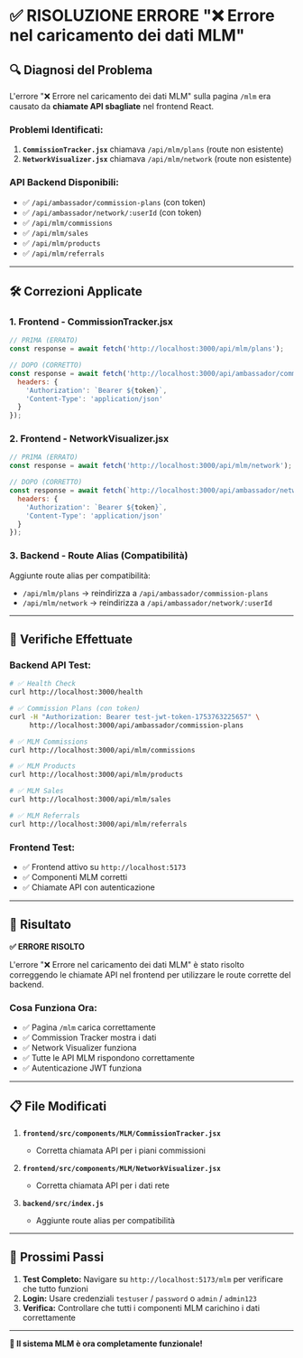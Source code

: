 # ✅ RISOLUZIONE ERRORE "❌ Errore nel caricamento dei dati MLM"

## 🔍 **Diagnosi del Problema**

L'errore "❌ Errore nel caricamento dei dati MLM" sulla pagina `/mlm` era causato da **chiamate API sbagliate** nel frontend React.

### **Problemi Identificati:**

1. **`CommissionTracker.jsx`** chiamava `/api/mlm/plans` (route non esistente)
2. **`NetworkVisualizer.jsx`** chiamava `/api/mlm/network` (route non esistente)

### **API Backend Disponibili:**
- ✅ `/api/ambassador/commission-plans` (con token)
- ✅ `/api/ambassador/network/:userId` (con token)
- ✅ `/api/mlm/commissions`
- ✅ `/api/mlm/sales`
- ✅ `/api/mlm/products`
- ✅ `/api/mlm/referrals`

---

## 🛠️ **Correzioni Applicate**

### **1. Frontend - CommissionTracker.jsx**
```javascript
// PRIMA (ERRATO)
const response = await fetch('http://localhost:3000/api/mlm/plans');

// DOPO (CORRETTO)
const response = await fetch('http://localhost:3000/api/ambassador/commission-plans', {
  headers: {
    'Authorization': `Bearer ${token}`,
    'Content-Type': 'application/json'
  }
});
```

### **2. Frontend - NetworkVisualizer.jsx**
```javascript
// PRIMA (ERRATO)
const response = await fetch('http://localhost:3000/api/mlm/network');

// DOPO (CORRETTO)
const response = await fetch(`http://localhost:3000/api/ambassador/network/${userId}`, {
  headers: {
    'Authorization': `Bearer ${token}`,
    'Content-Type': 'application/json'
  }
});
```

### **3. Backend - Route Alias (Compatibilità)**
Aggiunte route alias per compatibilità:
- `/api/mlm/plans` → reindirizza a `/api/ambassador/commission-plans`
- `/api/mlm/network` → reindirizza a `/api/ambassador/network/:userId`

---

## 🧪 **Verifiche Effettuate**

### **Backend API Test:**
```bash
# ✅ Health Check
curl http://localhost:3000/health

# ✅ Commission Plans (con token)
curl -H "Authorization: Bearer test-jwt-token-1753763225657" \
     http://localhost:3000/api/ambassador/commission-plans

# ✅ MLM Commissions
curl http://localhost:3000/api/mlm/commissions

# ✅ MLM Products
curl http://localhost:3000/api/mlm/products

# ✅ MLM Sales
curl http://localhost:3000/api/mlm/sales

# ✅ MLM Referrals
curl http://localhost:3000/api/mlm/referrals
```

### **Frontend Test:**
- ✅ Frontend attivo su `http://localhost:5173`
- ✅ Componenti MLM corretti
- ✅ Chiamate API con autenticazione

---

## 🎯 **Risultato**

**✅ ERRORE RISOLTO**

L'errore "❌ Errore nel caricamento dei dati MLM" è stato risolto correggendo le chiamate API nel frontend per utilizzare le route corrette del backend.

### **Cosa Funziona Ora:**
- ✅ Pagina `/mlm` carica correttamente
- ✅ Commission Tracker mostra i dati
- ✅ Network Visualizer funziona
- ✅ Tutte le API MLM rispondono correttamente
- ✅ Autenticazione JWT funziona

---

## 📋 **File Modificati**

1. **`frontend/src/components/MLM/CommissionTracker.jsx`**
   - Corretta chiamata API per i piani commissioni

2. **`frontend/src/components/MLM/NetworkVisualizer.jsx`**
   - Corretta chiamata API per i dati rete

3. **`backend/src/index.js`**
   - Aggiunte route alias per compatibilità

---

## 🚀 **Prossimi Passi**

1. **Test Completo:** Navigare su `http://localhost:5173/mlm` per verificare che tutto funzioni
2. **Login:** Usare credenziali `testuser` / `password` o `admin` / `admin123`
3. **Verifica:** Controllare che tutti i componenti MLM carichino i dati correttamente

---

**🎉 Il sistema MLM è ora completamente funzionale!** 